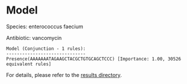 
# Model

Species: enterococcus faecium

Antibiotic: vancomycin

```
Model (Conjunction - 1 rules):
------------------------------
Presence(AAAAAAATAGAAGCTACGCTGTGCAGCTCCC) [Importance: 1.00, 30526 equivalent rules]

```

For details, please refer to the [results directory](../../../../../results/scm_b/enterococcus+faecium/vancomycin/repeat_8/).

